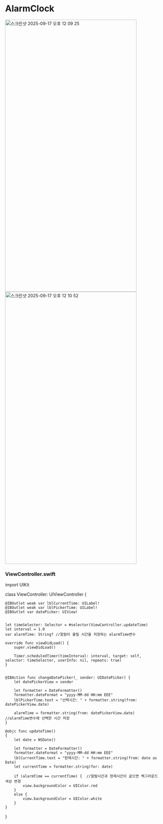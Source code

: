 # AlarmClock



<img width="428" height="883" alt="스크린샷 2025-09-17 오후 12 09 25" src="https://github.com/user-attachments/assets/84674ec1-4716-41d5-8915-be1cf62223c2" />
<img width="428" height="883" alt="스크린샷 2025-09-17 오후 12 10 52" src="https://github.com/user-attachments/assets/c73b8ce9-15e3-4507-9642-19beaca82801" />




### ViewController.swift
import UIKit

class ViewController: UIViewController {
    
    @IBOutlet weak var lblCurrentTime: UILabel!
    @IBOutlet weak var lblPickerTime: UILabel!
    @IBOutlet var datePicker: UIView!
    
    
    let timeSelecter: Selector = #selector(ViewController.updateTime)
    let interval = 1.0
    var alarmTime: String? //알람이 울릴 시간을 저장하는 alarmTime변수
    
    override func viewDidLoad() {
        super.viewDidLoad()
        
        Timer.scheduledTimer(timeInterval: interval, target: self, selector: timeSelecter, userInfo: nil, repeats: true)
    }
    
    
    @IBAction func changeDatePicker(_ sender: UIDatePicker) {
        let datePickerView = sender
        
        let formatter = DateFormatter()
        formatter.dateFormat = "yyyy-MM-dd HH:mm EEE"
        lblPickerTime.text = "선택시간: " + formatter.string(from: datePickerView.date)
        
        alarmTime = formatter.string(from: datePickerView.date) //alarmTime변수에 선택한 시간 저장
    }
    
    @objc func updateTime()
    {
        let date = NSDate()
        
        let formatter = DateFormatter()
        formatter.dateFormat = "yyyy-MM-dd HH:mm EEE"
        lblCurrentTime.text = "현재시간: " + formatter.string(from: date as Date)
        let currentTime = formatter.string(for: date)
        
        if (alarmTime == currentTime) {  //알람시간과 현재시간이 같으면 백그라운드 색상 변경
            view.backgroundColor = UIColor.red
        }
        else {
            view.backgroundColor = UIColor.white
        }
    }
  }
